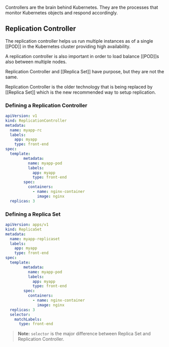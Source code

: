 Controllers are the brain behind Kubernetes. They are the processes that monitor Kubernetes objects and respond accordingly. 

## Replication Controller

The replication controller helps us run multiple instances as of a single [[POD]] in the Kubernetes cluster providing high availability.

A replication controller is also important in order to load balance [[POD]]s also between multiple nodes.

Replication Controller and [[Replica Set]] have purpose, but they are not the same.

Replication Controller is the older technology that is being replaced by [[Replica Set]] which is the new recommended way to setup replication.

### Defining a Replication Controller

```yaml
apiVersion: v1
kind: ReplicationController
metadata:
  name: myapp-rc
  labels:
    app: myapp
    type: front-end
spec:
  template:
		metadata:
		  name: myapp-pod
		  labels:
		    app: myapp
		    type: front-end
		spec:
		  containers:
		    - name: nginx-container
		      image: nginx
  replicas: 3
```

### Defining a Replica Set

```yaml
apiVersion: apps/v1
kind: ReplicaSet
metadata:
  name: myapp-replicaset
  labels:
    app: myapp
    type: front-end
spec:
  template:
		metadata:
		  name: myapp-pod
		  labels:
		    app: myapp
		    type: front-end
		spec:
		  containers:
		    - name: nginx-container
		      image: nginx
  replicas: 3
  selector: 
    matchLabels:
      type: front-end
```

> **Note:** `selector` is the major difference between Replica Set and Replication Controller.